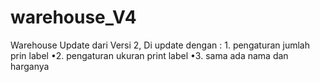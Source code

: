# warehouse_V4
Warehouse Update dari Versi 2, Di update dengan : 1. pengaturan jumlah prin label •2. pengaturan ukuran print label •3. sama ada nama dan harganya 
